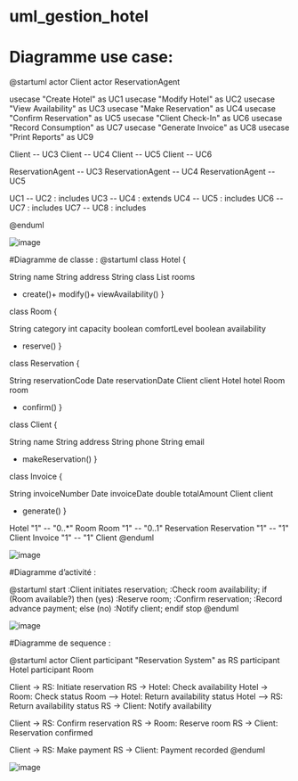 # uml_gestion_hotel

# Diagramme use case: 

@startuml
actor Client
actor ReservationAgent

usecase "Create Hotel" as UC1
usecase "Modify Hotel" as UC2
usecase "View Availability" as UC3
usecase "Make Reservation" as UC4
usecase "Confirm Reservation" as UC5
usecase "Client Check-In" as UC6
usecase "Record Consumption" as UC7
usecase "Generate Invoice" as UC8
usecase "Print Reports" as UC9

Client -- UC3
Client -- UC4
Client -- UC5
Client -- UC6

ReservationAgent -- UC3
ReservationAgent -- UC4
ReservationAgent -- UC5

UC1 -- UC2 : includes
UC3 -- UC4 : extends
UC4 -- UC5 : includes
UC6 -- UC7 : includes
UC7 -- UC8 : includes

@enduml

![image](https://github.com/hamouuz/uml_gestion_hotel/assets/118366904/7d3a8ca3-052e-41cb-b21d-e8c8cf1e9091)



#Diagramme de classe : 
@startuml
class Hotel {
  
String name
String address
String class
List<Room> rooms
+ create()+ modify()+ viewAvailability()
}

class Room {
  
String category
int capacity
boolean comfortLevel
boolean availability
+ reserve()
}

class Reservation {
  
String reservationCode
Date reservationDate
Client client
Hotel hotel
Room room
+ confirm()
}

class Client {
  
String name
String address
String phone
String email
+ makeReservation()
}

class Invoice {
  
String invoiceNumber
Date invoiceDate
double totalAmount
Client client
+ generate()
}

Hotel "1" -- "0..*" Room
Room "1" -- "0..1" Reservation
Reservation "1" -- "1" Client
Invoice "1" -- "1" Client
@enduml

![image](https://github.com/hamouuz/uml_gestion_hotel/assets/118366904/5c5d1510-e803-4bbf-806c-8fc7d7b64256)


#Diagramme d’activité : 

@startuml
start
:Client initiates reservation;
:Check room availability;
if (Room available?) then (yes)
  :Reserve room;
  :Confirm reservation;
  :Record advance payment;
else (no)
  :Notify client;
endif
stop
@enduml

![image](https://github.com/hamouuz/uml_gestion_hotel/assets/118366904/5890b386-8fab-486c-b94a-35cb10e2ae8b)



#Diagramme de sequence :

@startuml
actor Client
participant "Reservation System" as RS
participant Hotel
participant Room

Client -> RS: Initiate reservation
RS -> Hotel: Check availability
Hotel -> Room: Check status
Room --> Hotel: Return availability status
Hotel --> RS: Return availability status
RS -> Client: Notify availability

Client -> RS: Confirm reservation
RS -> Room: Reserve room
RS -> Client: Reservation confirmed

Client -> RS: Make payment
RS -> Client: Payment recorded
@enduml

![image](https://github.com/hamouuz/uml_gestion_hotel/assets/118366904/d5d7a2bf-4f0a-40e3-8689-7ac5c02c311e)




